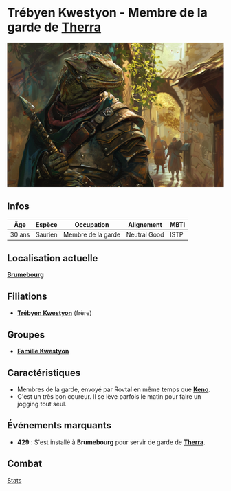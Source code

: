 # Trébyen Kwestyon - Membre de la garde de [Therra](./Therra_Sfer.md)
![Trébyen Kwestyon](../../../_images/trebyen.png)

## Infos 

| Âge | Espèce | Occupation | Alignement | MBTI |
| --- | ------ | ---------- | ---------- | ---- |
| 30 ans | Saurien | Membre de la garde | Neutral Good | ISTP |

## Localisation actuelle
[**Brumebourg**](../../VILLES/Brumebourg.md)

## Filiations
* [**Trébyen Kwestyon**](./Trébyen_Kwestyon.md) (frère)

## Groupes 
* [**Famille Kwestyon**](../ROVTAL/GROUPES/Famille_Kwestyon.md)

## Caractéristiques
* Membres de la garde, envoyé par Rovtal en même temps que [**Keno**](./Keno_Kutt.md).
* C'est un très bon coureur. Il se lève parfois le matin pour faire un jogging tout seul.

## Événements marquants
* **429** : S'est installé à **Brumebourg** pour servir de garde de [**Therra**](./Therra_Sfer.md).

## Combat
[Stats](../../../STAT_BLOCKS/CLASS/Chevalier.md#chevalier-saurien)